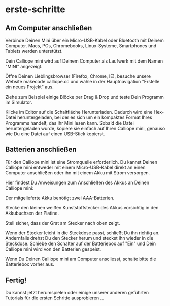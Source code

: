 # erste-schritte

## Am Computer anschließen
Verbinde Deinen Mini über ein Micro-USB-Kabel oder Bluetooth mit Deinem Computer. Macs, PCs, Chromebooks, Linux-Systeme, Smartphones und Tablets werden unterstützt.

Dein Calliope mini wird auf Deinem Computer als Laufwerk mit dem Namen "MINI" angezeigt.

Öffne Deinen Lieblingsbrowser (Firefox, Chrome, IE), besuche unsere Website makecode.calliope.cc und wähle in der Hauptnavigation "Erstelle ein neues Projekt" aus.

Ziehe zum Beispiel einige Blöcke per Drag & Drop und teste Dein Programm im Simulator.

Klicke im Editor auf die Schaltfläche Herunterladen. Dadurch wird eine Hex-Datei heruntergeladen, 
bei der es sich um ein kompaktes Format Ihres Programms handelt, das Ihr Mini lesen kann. 
Sobald die Datei heruntergeladen wurde, kopiere sie einfach auf Ihren Calliope mini, 
genauso wie Du eine Datei auf einen USB-Stick kopierst.


## Batterien anschließen
Für den Calliope mini ist eine Stromquelle erforderlich. 
Du kannst Deinen Calliope mini entweder mit einem Micro-USB-Kabel direkt an einen Computer anschließen 
oder ihn mit einem Akku mit Strom versorgen. 

Hier findest Du Anweisungen zum Anschließen des Akkus an Deinen Calliope mini:

Der mitgelieferte Akku benötigt zwei AAA-Batterien.

Stecke den kleinen weißen Kunststoffstecker des Akkus vorsichtig in den Akkubuchsen der Platine.

Stell sicher, dass der Grat am Stecker nach oben zeigt.

Wenn der Stecker leicht in die Steckdose passt, schließt Du ihn richtig an. 
Andernfalls drehst Du den Stecker herum und steckst ihn wieder in die Steckdose. 
Schiebe den Schalter auf der Batteriebox auf "Ein" und Dein Calliope mini wird von den Batterien gespeist.

Wenn Du Deinen Calliope mini am Computer anscliesst, schalte bitte die Batteriebox vorher aus.


## Fertig!
Du kannst jetzt herumspielen oder einige unserer anderen geführten Tutorials für die ersten Schritte ausprobieren ...